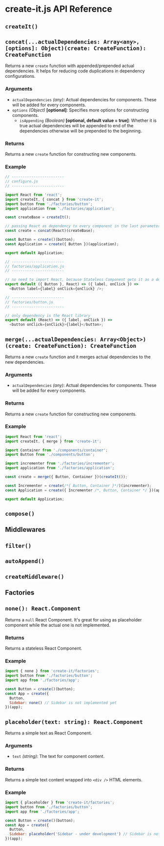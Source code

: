 create-it.js API Reference
=====================================

## `createIt()`

## `concat(...actualDependencies: Array<any>, [options]: Object)(create: CreateFunction): CreateFunction`

Returns a new `create` function with appended/prepended actual dependencies. It helps for reducing code duplications in dependency configurations. 

### Arguments

  - `actualDependencies` _(any)_: Actual dependencies for components. These will be added for every components. 
  - `options` _(Object)_ **[optional]**: Specifies more options for constructing components. 
    - `isAppending` _(Boolean)_ **[optional, default value = true]**: Whether it is true actual dependencies will be appended to end of the dependencies otherwise will be prepended to the beginning.  

### Returns

Returns a new `create` function for constructing new components.

### Example

```js
// ------------------------
// configure.js
// ------------------------

import React from 'react';
import createIt, { concat } from 'create-it';
import button from './factories/button';
import application from './factories/application';

const createBase = createIt();

// passing React as dependency to every component in the last parameter
const create = concat(React)(createBase);

const Button = create()(button);
const Application = create({ Button })(application);

export default Application;

// ------------------------
// factories/application.js
// ------------------------

// no need to import React, because Stateless Component gets it as a dependency.
export default ({ Button }, React) => ({ label, onClick }) => 
  <Button label={label} onClick={onClick} />;

// ------------------------
// factories/button.js
// ------------------------

// only dependency is the React library
export default (React) => ({ label, onClick }) => 
  <button onClick={onClick}>{label}</button>;
```

## `merge(...actualDependencies: Array<Object>)(create: CreateFunction): CreateFunction`

Returns a new `create` function and it merges actual dependencies to the new dependencies. 

### Arguments

- `actualDependencies` _(any)_: Actual dependencies for components. These will be added for every components.

### Returns

Returns a new `create` function for constructing new components.

### Example

```js
import React from 'react';
import createIt, { merge } from 'create-it';

import Container from './components/container';
import Button from './components/button';

import incrementer from './factories/incrementer';
import application from './factories/application';

const create = merge({ Button, Container })(createIt());

const Incrementer = create(/*{ Button, Container }*/)(incrementer);
const Application = create({ Incrementer /*, Button, Container */ })(application);

export default Application;
```

## `compose()`

## Middlewares

## `filter()`
## `autoAppend()`
## `createMiddleware()`

## Factories

## `none(): React.Component`

Returns a `null` React Component. It's great for using as placeholder component while the actual one is not implemented. 

### Returns

Returns a stateless React Component.

### Example

```js
import { none } from 'create-it/factories';
import button from './factories/button';
import app from './factories/app';

const Button = create()(button);
const App = create({ 
  Button, 
  Sidebar: none() // Sidebar is not implemented yet 
})(app);
```

## `placeholder(text: string): React.Component`

Returns a simple text as React Component.  

### Arguments

  - `text` _(string)_: The text for component content.  

### Returns

Returns a simple text content wrapped into `<div />` HTML elements. 

### Example

```js
import { placeholder } from 'create-it/factories';
import button from './factories/button';
import app from './factories/app';

const Button = create()(button);
const App = create({ 
  Button, 
  Sidebar: placeholder('Sidebar - under development') // Sidebar is not implemented yet 
})(app);
```